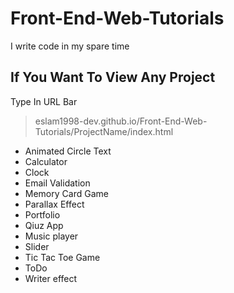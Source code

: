 # Front-End-Web-Tutorials
I write code in my spare time

## If You Want To View Any Project
Type In URL Bar 
>eslam1998-dev.github.io/Front-End-Web-Tutorials/ProjectName/index.html

- Animated Circle Text
- Calculator
- Clock
- Email Validation
- Memory Card Game
- Parallax Effect
- Portfolio
- Qiuz App
- Music player
- Slider
- Tic Tac Toe Game
- ToDo
- Writer effect
